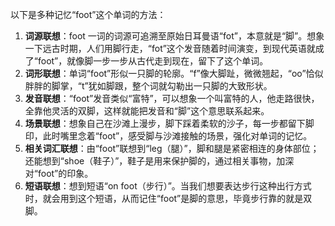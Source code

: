 以下是多种记忆“foot”这个单词的方法：
1. **词源联想**：foot 一词的词源可追溯至原始日耳曼语“fot”，本意就是“脚”。想象一下远古时期，人们用脚行走，“fot”这个发音随着时间演变，到现代英语就成了“foot”，就像脚一步一步从古代走到现在，留下了这个单词。
2. **词形联想**：单词“foot”形似一只脚的轮廓。“f”像大脚趾，微微翘起，“oo”恰似胖胖的脚掌，“t”犹如脚跟，整个词就勾勒出一只脚的大致形状。
3. **发音联想**：“foot”发音类似“富特”，可以想象一个叫富特的人，他走路很快，全靠他灵活的双脚，这样就能把发音和“脚”这个意思联系起来。
4. **场景联想**：想象自己在沙滩上漫步，脚下踩着柔软的沙子，每一步都留下脚印，此时嘴里念着“foot”，感受脚与沙滩接触的场景，强化对单词的记忆。
5. **相关词汇联想**：由“foot”联想到“leg（腿）”，脚和腿是紧密相连的身体部位；还能想到“shoe（鞋子）”，鞋子是用来保护脚的，通过相关事物，加深对“foot”的印象。
6. **短语联想**：想到短语“on foot（步行）”。当我们想要表达步行这种出行方式时，就会用到这个短语，从而记住“foot”是脚的意思，毕竟步行靠的就是双脚。 